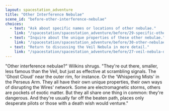 ```yaml
---
layout: spacestation_adventure
title: "Other Interference Nebulae"
scene_id: "before-other-interference-nebulae"
choices:
  - text: "Ask about specific names or locations of other nebulae."
    link: "/spacestation/spacestation_adventure/before/29-specific-other-nebulae"
  - text: "Inquire about the unique properties of these other nebulae."
    link: "/spacestation/spacestation_adventure/before/30-other-nebulae-properties"
  - text: "Return to discussing the Veil Nebula in more detail."
    link: "/spacestation/spacestation_adventure/before/27-veil-nebula-details"
---
```


"Other interference nebulae?" Wilkins shrugs. "They're out there, smaller, less famous than the Veil, but just as effective at scrambling signals. The 'Ghost Cloud' near the outer rim, for instance. Or the 'Whispering Mists' in the Perseus Arm. They all have their own unique properties, their own ways of disrupting the Wires' network. Some are electromagnetic storms, others are pockets of exotic matter. But they all share one thing in common: they're dangerous. And they're usually far off the beaten path, places only desperate pilots or those with a death wish would venture."
